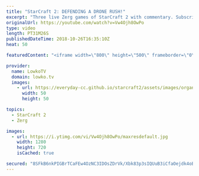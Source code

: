 ```yaml
---
title: "StarCraft 2: DEFENDING A DRONE RUSH!"
excerpt: "Three live Zerg games of StarCraft 2 with commentary. Subscribe for more videos: http://lowko.tv/youtube Swarming the Protoss: https://goo.gl/apsXSW  In this StarCraft 2 video I play three Zerg vs Zerg matches while giving commentary to them at the same time. There's a variety of strategies here. My"
originalUrl: https://youtube.com/watch?v=Vw4Ojh8OwPo
type: video
length: PT31M26S
publishedDateTime: 2018-10-26T16:35:10Z
heat: 50

featuredContent: "<iframe width=\"800\" height=\"500\" frameborder=\"0\" src=\"https://www.youtube.com/embed/Vw4Ojh8OwPo\" allow=\"accelerometer; autoplay; encrypted-media; gyroscope; picture-in-picture\" allowfullscreen></iframe>"

provider:
  name: LowkoTV
  domain: lowko.tv
  images:
    - url: https://everyday-cc.github.io/starcraft2/assets/images/organizations/lowko.tv-50x50.jpg
      width: 50
      height: 50

topics:
  - StarCraft 2
  - Zerg

images:
  - url: https://i.ytimg.com/vi/Vw4Ojh8OwPo/maxresdefault.jpg
    width: 1280
    height: 720
    isCached: true

secured: "8SFkB6nkPIGBrTCaFEw4OzNC3IDOsZDrVk/Xbk83p3sIQUuB3iCfaOejdk4oBhCiIyjHD/8uMLvFnNHpsjFQmJDjCensB5VGs5goAtiHpXyxFlwqY1gzUGoWEdy5ScBT1vT85vm0ToI0+FLJqAE+3afiqoyKXa0cVo+uuzA9wlsAOx5bKpRGoFBLYeMnC67H6jZBqiRSjg1nEXv1dSJa0ywYKqxFbqUT3hqUwZjDCP8o6RjOTxJeDRHQWhCY67X0eAK40BVPoR64QPwyi3EYVTxK43JUVomSJnAqvb0hDdoKumlpBSCjIz/qMppEoUepCW5BJDNRP/AQOn1VUyJ7fE7Tcck2fXX49MC/arN9dMhxxv4XB+U+oYiUQ2AqTsEQH+ksZ7vR7uGYKpj6giyOuhBVCUhm8ptC0RA0QT9CuBI=;9+FzfPozzY94LDXCerv78g=="
---
```


